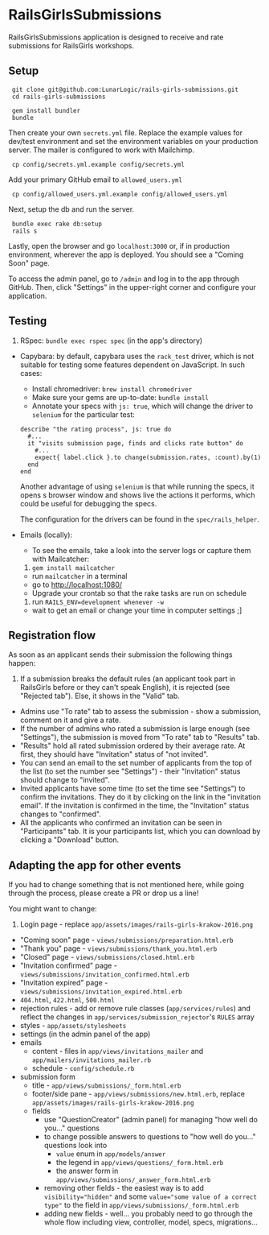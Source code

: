 # RailsGirlsSubmissions

 RailsGirlsSubmissions application is designed to receive and rate submissions for RailsGirls workshops.

## Setup
     git clone git@github.com:LunarLogic/rails-girls-submissions.git
     cd rails-girls-submissions

     gem install bundler
     bundle

   Then create your own `secrets.yml` file. Replace the example values for dev/test environment and set the environment variables on your production server. The mailer is configured to work with Mailchimp.

     cp config/secrets.yml.example config/secrets.yml

   Add your primary GitHub email to `allowed_users.yml`

     cp config/allowed_users.yml.example config/allowed_users.yml

   Next, setup the db and run the server.

     bundle exec rake db:setup
     rails s

   Lastly, open the browser and go `localhost:3000` or, if in production environment, wherever the app is deployed. You should see a "Coming Soon" page.

   To access the admin panel, go to `/admin` and log in to the app through GitHub.
   Then, click "Settings" in the upper-right corner and configure your application.

## Testing

1. RSpec: ```bundle exec rspec spec``` (in the app's directory)

* Capybara: by default, capybara uses the `rack_test` driver, which is not suitable for testing some features dependent on JavaScript. In such cases:
  * Install chromedriver: `brew install chromedriver`
  * Make sure your gems are up-to-date: `bundle install`
  * Annotate your specs with `js: true`, which will change the driver to `selenium` for the particular test:

  ```
  describe "the rating process", js: true do
    #...  
    it "visits submission page, finds and clicks rate button" do
      #...
      expect{ label.click }.to change(submission.rates, :count).by(1)
    end
  end
  ```

  Another advantage of using `selenium` is that while running the specs, it opens s browser window and shows live the actions it performs, which could be useful for debugging the specs.

  The configuration for the drivers can be found in the `spec/rails_helper`.

* Emails (locally):
   * To see the emails, take a look into the server logs or capture them with Mailcatcher:
    1. `gem install mailcatcher`
    * run `mailcatcher` in a terminal
    * go to [http://localhost:1080/](http://localhost:1080/)
   * Upgrade your crontab so that the rake tasks are run on schedule
    1. run `RAILS_ENV=development whenever -w`
    * wait to get an email or change your time in computer settings ;]


## Registration flow
  As soon as an applicant sends their submission the following things happen:
  1. If a submission breaks the default rules (an applicant took part in RailsGirls before or they can't speak English), it is rejected (see "Rejected tab"). Else, it shows in the "Valid" tab.
  * Admins use "To rate" tab to assess the submission - show a submission, comment on it and give a rate.
  * If the number of admins who rated a submission is large enough (see "Settings"), the submission is moved from "To rate" tab to "Results" tab.
  * "Results" hold all rated submission ordered by their average rate. At first, they should have "Invitation" status of "not invited".
  * You can send an email to the set number of applicants from the top of the list (to set the number see "Settings") - their "Invitation" status should change to "invited".
  * Invited applicants have some time (to set the time see "Settings") to confirm the invitations. They do it by clicking on the link in the "invitation email". If the invitation is confirmed in the time, the "Invitation" status changes to "confirmed".
  * All the applicants who confirmed an invitation can be seen in "Participants" tab. It is your participants list, which you can download by clicking a "Download" button.

## Adapting the app for other events
If you had to change something that is not mentioned here, while going through the process, please create a PR or drop us a line!

You might want to change:
  1. Login page - replace `app/assets/images/rails-girls-krakow-2016.png`
  * "Coming soon" page - `views/submissions/preparation.html.erb`
  * "Thank you" page - `views/submissions/thank_you.html.erb`
  * "Closed" page - `views/submissions/closed.html.erb`
  * "Invitation confirmed" page - `views/submissions/invitation_confirmed.html.erb`
  * "Invitation expired" page - `views/submissions/invitation_expired.html.erb`
  * `404.html`, `422.html`, `500.html`
  * rejection rules - add or remove rule classes (`app/services/rules`) and reflect the changes in `app/services/submission_rejector`'s `RULES` array
  * styles - `app/assets/stylesheets`
  * settings (in the admin panel of the app)
  * emails
    * content - files in `app/views/invitations_mailer` and `app/mailers/invitations_mailer.rb`
    * schedule - `config/schedule.rb`
  * submission form
    * title - `app/views/submissions/_form.html.erb`
    * footer/side pane - `app/views/submissions/new.html.erb`, replace `app/assets/images/rails-girls-krakow-2016.png`
    * fields
      * use "QuestionCreator" (admin panel) for managing "how well do you..." questions
      * to change possible answers to questions to "how well do you..." questions look into
        * `value` enum in `app/models/answer`
        * the legend in `app/views/questions/_form.html.erb`
        * the answer form in `app/views/submissions/_answer_form.html.erb`
      * removing other fields - the easiest way is to add `visibility="hidden"` and some `value="some value of a correct type"` to the field in `app/views/submissions/_form.html.erb`
      * adding new fields - well... you probably need to go through the whole flow including view, controller, model, specs, migrations...
